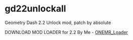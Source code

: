 # gd22unlockall
 Geometry Dash 2.2 Unlock mod, patch by absolute

 DOWNLOAD MOD LOADER for 2.2 By Me - [ONEMR_Loader](https://github.com/user95401/ONEMR_Loader/blob/main/ONEMR_Loader_dist.zip)
